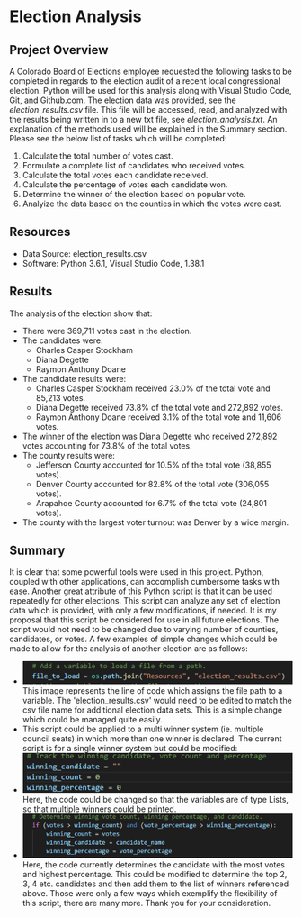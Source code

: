 # Election Analysis

## Project Overview
A Colorado Board of Elections employee requested the following tasks to be completed in regards to the election audit of a recent local congressional election. Python will be used for this analysis along with Visual Studio Code, Git, and Github.com. The election data was provided, see the *election_results.csv* file. This file will be accessed, read, and analyzed with the results being written in to a new txt file, see *election_analysis.txt*. An explanation of the methods used will be explained in the Summary section. Please see the below list of tasks which will be completed:
1. Calculate the total number of votes cast.
2. Formulate a complete list of candidates who received votes.
3. Calculate the total votes each candidate received.
4. Calculate the percentage of votes each candidate won.
5. Determine the winner of the election based on popular vote.
6. Analyize the data based on the counties in which the votes were cast.

## Resources
- Data Source: election_results.csv
- Software: Python 3.6.1, Visual Studio Code, 1.38.1

## Results

The analysis of the election show that:
- There were 369,711 votes cast in the election.
- The candidates were:
    - Charles Casper Stockham
    - Diana Degette
    - Raymon Anthony Doane
- The candidate results were:
    - Charles Casper Stockham received 23.0% of the total vote and 85,213 votes. 
    - Diana Degette received 73.8% of the total vote and 272,892 votes. 
    - Raymon Anthony Doane received 3.1% of the total vote and 11,606 votes.
- The winner of the election was Diana Degette who received 272,892 votes accounting for 73.8% of the total votes. 
- The county results were: 
    - Jefferson County accounted for 10.5% of the total vote (38,855 votes).
    - Denver County accounted for 82.8% of the total vote (306,055 votes). 
    - Arapahoe County accounted for 6.7% of the total vote (24,801 votes). 
- The county with the largest voter turnout was Denver by a wide margin. 

## Summary

It is clear that some powerful tools were used in this project. Python, coupled with other applications, can accomplish cumbersome tasks with ease. Another great attribute of this Python script is that it can be used repeatedly for other elections. This script can analyze any set of election data which is provided, with only a few modifications, if needed. It is my proposal that this script be considered for use in all future elections. The script would not need to be changed due to varying number of counties, candidates, or votes. A few examples of simple changes which could be made to allow for the analysis of another election are as follows:
- ![filetoload](./Resources/filetoload.png)
This image represents the line of code which assigns the file path to a variable. The 'election_results.csv' would need to be edited to match the csv file name for additional election data sets. This is a simple change which could be managed quite easily. 
- This script could be applied to a multi winner system (ie. multiple council seats) in which more than one winner is declared. The current script is for a single winner system but could be modified:
- ![winningvariables](./Resources/winningvariables.png)
Here, the code could be changed so that the variables are of type Lists, so that multiple winners could be printed. 
- ![determinewinners](./Resources/determinewinners.png)
Here, the code currently determines the candidate with the most votes and highest percentage. This could be modified to determine the top 2, 3, 4 etc. candidates and then add them to the list of winners referenced above. 
Those were only a few ways which exemplify the flexibility of this script, there are many more. Thank you for your consideration. 